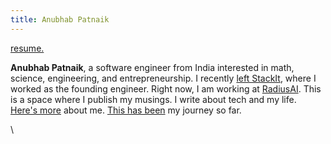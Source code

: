 ```yaml
---
title: Anubhab Patnaik
---
```


[<span class="date gray">resume.</span>](/resume.pdf)

**Anubhab Patnaik**, a software engineer from India interested in math, science, engineering, and entrepreneurship. I recently [left StackIt](https://www.linkedin.com/feed/update/urn:li:activity:7145664348022013952/), where I worked as the founding engineer. Right now, I am working at [RadiusAI](https://radius.ai/). This is a space where I publish my musings. I write about tech and my life. [Here's more](/about.html) about me. [This has been](/journey.html) my journey so far.

[<i class="fa-solid fa-envelope" style="color: #777;"></i>](mailto:anubhabr50@gmail.com)  \   [<i class="fa-solid fa-calendar-days" style="color: #777;"></i>](https://cal.com/anubhavp)
